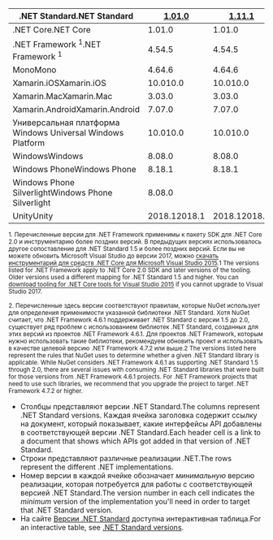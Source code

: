 | <span data-ttu-id="a728b-101">.NET Standard</span><span class="sxs-lookup"><span data-stu-id="a728b-101">.NET Standard</span></span>              | <span data-ttu-id="a728b-102">[1.0]</span><span class="sxs-lookup"><span data-stu-id="a728b-102">[1.0]</span></span>  | <span data-ttu-id="a728b-103">[1.1]</span><span class="sxs-lookup"><span data-stu-id="a728b-103">[1.1]</span></span>  | <span data-ttu-id="a728b-104">[1.2]</span><span class="sxs-lookup"><span data-stu-id="a728b-104">[1.2]</span></span> | <span data-ttu-id="a728b-105">[1.3]</span><span class="sxs-lookup"><span data-stu-id="a728b-105">[1.3]</span></span> | <span data-ttu-id="a728b-106">[1.4]</span><span class="sxs-lookup"><span data-stu-id="a728b-106">[1.4]</span></span> | <span data-ttu-id="a728b-107">[1.5]</span><span class="sxs-lookup"><span data-stu-id="a728b-107">[1.5]</span></span>              | <span data-ttu-id="a728b-108">[1.6]</span><span class="sxs-lookup"><span data-stu-id="a728b-108">[1.6]</span></span>              | <span data-ttu-id="a728b-109">[2.0]</span><span class="sxs-lookup"><span data-stu-id="a728b-109">[2.0]</span></span>               |
|----------------------------|--------|--------|-------|-------|-------|--------------------|--------------------|---------------------|
| <span data-ttu-id="a728b-110">.NET Core</span><span class="sxs-lookup"><span data-stu-id="a728b-110">.NET Core</span></span>                  | <span data-ttu-id="a728b-111">1.0</span><span class="sxs-lookup"><span data-stu-id="a728b-111">1.0</span></span>    | <span data-ttu-id="a728b-112">1.0</span><span class="sxs-lookup"><span data-stu-id="a728b-112">1.0</span></span>    | <span data-ttu-id="a728b-113">1.0</span><span class="sxs-lookup"><span data-stu-id="a728b-113">1.0</span></span>   | <span data-ttu-id="a728b-114">1.0</span><span class="sxs-lookup"><span data-stu-id="a728b-114">1.0</span></span>   | <span data-ttu-id="a728b-115">1.0</span><span class="sxs-lookup"><span data-stu-id="a728b-115">1.0</span></span>   | <span data-ttu-id="a728b-116">1.0</span><span class="sxs-lookup"><span data-stu-id="a728b-116">1.0</span></span>                | <span data-ttu-id="a728b-117">1.0</span><span class="sxs-lookup"><span data-stu-id="a728b-117">1.0</span></span>                | <span data-ttu-id="a728b-118">2.0</span><span class="sxs-lookup"><span data-stu-id="a728b-118">2.0</span></span>                 |
| <span data-ttu-id="a728b-119">.NET Framework <sup>1</sup></span><span class="sxs-lookup"><span data-stu-id="a728b-119">.NET Framework <sup>1</sup></span></span>| <span data-ttu-id="a728b-120">4.5</span><span class="sxs-lookup"><span data-stu-id="a728b-120">4.5</span></span>    | <span data-ttu-id="a728b-121">4.5</span><span class="sxs-lookup"><span data-stu-id="a728b-121">4.5</span></span>    | <span data-ttu-id="a728b-122">4.5.1</span><span class="sxs-lookup"><span data-stu-id="a728b-122">4.5.1</span></span> | <span data-ttu-id="a728b-123">4.6</span><span class="sxs-lookup"><span data-stu-id="a728b-123">4.6</span></span>   | <span data-ttu-id="a728b-124">4.6.1</span><span class="sxs-lookup"><span data-stu-id="a728b-124">4.6.1</span></span> | <span data-ttu-id="a728b-125">4.6.1<sup>2</sup></span><span class="sxs-lookup"><span data-stu-id="a728b-125">4.6.1 <sup>2</sup></span></span> | <span data-ttu-id="a728b-126">4.6.1<sup>2</sup></span><span class="sxs-lookup"><span data-stu-id="a728b-126">4.6.1 <sup>2</sup></span></span> | <span data-ttu-id="a728b-127">4.6.1<sup>2</sup></span><span class="sxs-lookup"><span data-stu-id="a728b-127">4.6.1 <sup>2</sup></span></span>  |
| <span data-ttu-id="a728b-128">Mono</span><span class="sxs-lookup"><span data-stu-id="a728b-128">Mono</span></span>                       | <span data-ttu-id="a728b-129">4.6</span><span class="sxs-lookup"><span data-stu-id="a728b-129">4.6</span></span>    | <span data-ttu-id="a728b-130">4.6</span><span class="sxs-lookup"><span data-stu-id="a728b-130">4.6</span></span>    | <span data-ttu-id="a728b-131">4.6</span><span class="sxs-lookup"><span data-stu-id="a728b-131">4.6</span></span>   | <span data-ttu-id="a728b-132">4.6</span><span class="sxs-lookup"><span data-stu-id="a728b-132">4.6</span></span>   | <span data-ttu-id="a728b-133">4.6</span><span class="sxs-lookup"><span data-stu-id="a728b-133">4.6</span></span>   | <span data-ttu-id="a728b-134">4.6</span><span class="sxs-lookup"><span data-stu-id="a728b-134">4.6</span></span>                | <span data-ttu-id="a728b-135">4.6</span><span class="sxs-lookup"><span data-stu-id="a728b-135">4.6</span></span>                | <span data-ttu-id="a728b-136">5,4</span><span class="sxs-lookup"><span data-stu-id="a728b-136">5.4</span></span>                 |
| <span data-ttu-id="a728b-137">Xamarin.iOS</span><span class="sxs-lookup"><span data-stu-id="a728b-137">Xamarin.iOS</span></span>                | <span data-ttu-id="a728b-138">10.0</span><span class="sxs-lookup"><span data-stu-id="a728b-138">10.0</span></span>   | <span data-ttu-id="a728b-139">10.0</span><span class="sxs-lookup"><span data-stu-id="a728b-139">10.0</span></span>   | <span data-ttu-id="a728b-140">10.0</span><span class="sxs-lookup"><span data-stu-id="a728b-140">10.0</span></span>  | <span data-ttu-id="a728b-141">10.0</span><span class="sxs-lookup"><span data-stu-id="a728b-141">10.0</span></span>  | <span data-ttu-id="a728b-142">10.0</span><span class="sxs-lookup"><span data-stu-id="a728b-142">10.0</span></span>  | <span data-ttu-id="a728b-143">10.0</span><span class="sxs-lookup"><span data-stu-id="a728b-143">10.0</span></span>               | <span data-ttu-id="a728b-144">10.0</span><span class="sxs-lookup"><span data-stu-id="a728b-144">10.0</span></span>               | <span data-ttu-id="a728b-145">10.14</span><span class="sxs-lookup"><span data-stu-id="a728b-145">10.14</span></span>               |
| <span data-ttu-id="a728b-146">Xamarin.Mac</span><span class="sxs-lookup"><span data-stu-id="a728b-146">Xamarin.Mac</span></span>                | <span data-ttu-id="a728b-147">3.0</span><span class="sxs-lookup"><span data-stu-id="a728b-147">3.0</span></span>    | <span data-ttu-id="a728b-148">3.0</span><span class="sxs-lookup"><span data-stu-id="a728b-148">3.0</span></span>    | <span data-ttu-id="a728b-149">3.0</span><span class="sxs-lookup"><span data-stu-id="a728b-149">3.0</span></span>   | <span data-ttu-id="a728b-150">3.0</span><span class="sxs-lookup"><span data-stu-id="a728b-150">3.0</span></span>   | <span data-ttu-id="a728b-151">3.0</span><span class="sxs-lookup"><span data-stu-id="a728b-151">3.0</span></span>   | <span data-ttu-id="a728b-152">3.0</span><span class="sxs-lookup"><span data-stu-id="a728b-152">3.0</span></span>                | <span data-ttu-id="a728b-153">3.0</span><span class="sxs-lookup"><span data-stu-id="a728b-153">3.0</span></span>                | <span data-ttu-id="a728b-154">3.8</span><span class="sxs-lookup"><span data-stu-id="a728b-154">3.8</span></span>                 |
| <span data-ttu-id="a728b-155">Xamarin.Android</span><span class="sxs-lookup"><span data-stu-id="a728b-155">Xamarin.Android</span></span>            | <span data-ttu-id="a728b-156">7.0</span><span class="sxs-lookup"><span data-stu-id="a728b-156">7.0</span></span>    | <span data-ttu-id="a728b-157">7.0</span><span class="sxs-lookup"><span data-stu-id="a728b-157">7.0</span></span>    | <span data-ttu-id="a728b-158">7.0</span><span class="sxs-lookup"><span data-stu-id="a728b-158">7.0</span></span>   | <span data-ttu-id="a728b-159">7.0</span><span class="sxs-lookup"><span data-stu-id="a728b-159">7.0</span></span>   | <span data-ttu-id="a728b-160">7.0</span><span class="sxs-lookup"><span data-stu-id="a728b-160">7.0</span></span>   | <span data-ttu-id="a728b-161">7.0</span><span class="sxs-lookup"><span data-stu-id="a728b-161">7.0</span></span>                | <span data-ttu-id="a728b-162">7.0</span><span class="sxs-lookup"><span data-stu-id="a728b-162">7.0</span></span>                | <span data-ttu-id="a728b-163">8.0</span><span class="sxs-lookup"><span data-stu-id="a728b-163">8.0</span></span>                 |
| <span data-ttu-id="a728b-164">Универсальная платформа Windows </span><span class="sxs-lookup"><span data-stu-id="a728b-164">Universal Windows Platform</span></span> | <span data-ttu-id="a728b-165">10.0</span><span class="sxs-lookup"><span data-stu-id="a728b-165">10.0</span></span>   | <span data-ttu-id="a728b-166">10.0</span><span class="sxs-lookup"><span data-stu-id="a728b-166">10.0</span></span>   | <span data-ttu-id="a728b-167">10.0</span><span class="sxs-lookup"><span data-stu-id="a728b-167">10.0</span></span>  | <span data-ttu-id="a728b-168">10.0</span><span class="sxs-lookup"><span data-stu-id="a728b-168">10.0</span></span>  | <span data-ttu-id="a728b-169">10.0</span><span class="sxs-lookup"><span data-stu-id="a728b-169">10.0</span></span>  | <span data-ttu-id="a728b-170">10.0.16299</span><span class="sxs-lookup"><span data-stu-id="a728b-170">10.0.16299</span></span>         | <span data-ttu-id="a728b-171">10.0.16299</span><span class="sxs-lookup"><span data-stu-id="a728b-171">10.0.16299</span></span>         | <span data-ttu-id="a728b-172">10.0.16299</span><span class="sxs-lookup"><span data-stu-id="a728b-172">10.0.16299</span></span>          |
| <span data-ttu-id="a728b-173">Windows</span><span class="sxs-lookup"><span data-stu-id="a728b-173">Windows</span></span>                    | <span data-ttu-id="a728b-174">8.0</span><span class="sxs-lookup"><span data-stu-id="a728b-174">8.0</span></span>    | <span data-ttu-id="a728b-175">8.0</span><span class="sxs-lookup"><span data-stu-id="a728b-175">8.0</span></span>    | <span data-ttu-id="a728b-176">8.1</span><span class="sxs-lookup"><span data-stu-id="a728b-176">8.1</span></span>   |       |       |                    |                    |                     |
| <span data-ttu-id="a728b-177">Windows Phone</span><span class="sxs-lookup"><span data-stu-id="a728b-177">Windows Phone</span></span>              | <span data-ttu-id="a728b-178">8.1</span><span class="sxs-lookup"><span data-stu-id="a728b-178">8.1</span></span>    | <span data-ttu-id="a728b-179">8.1</span><span class="sxs-lookup"><span data-stu-id="a728b-179">8.1</span></span>    | <span data-ttu-id="a728b-180">8.1</span><span class="sxs-lookup"><span data-stu-id="a728b-180">8.1</span></span>   |       |       |                    |                    |                     |
| <span data-ttu-id="a728b-181">Windows Phone Silverlight</span><span class="sxs-lookup"><span data-stu-id="a728b-181">Windows Phone Silverlight</span></span>  | <span data-ttu-id="a728b-182">8.0</span><span class="sxs-lookup"><span data-stu-id="a728b-182">8.0</span></span>    |        |       |       |       |                    |                    |                     |
| <span data-ttu-id="a728b-183">Unity</span><span class="sxs-lookup"><span data-stu-id="a728b-183">Unity</span></span>                      | <span data-ttu-id="a728b-184">2018.1</span><span class="sxs-lookup"><span data-stu-id="a728b-184">2018.1</span></span> | <span data-ttu-id="a728b-185">2018.1</span><span class="sxs-lookup"><span data-stu-id="a728b-185">2018.1</span></span> | <span data-ttu-id="a728b-186">2018.1</span><span class="sxs-lookup"><span data-stu-id="a728b-186">2018.1</span></span>| <span data-ttu-id="a728b-187">2018.1</span><span class="sxs-lookup"><span data-stu-id="a728b-187">2018.1</span></span>| <span data-ttu-id="a728b-188">2018.1</span><span class="sxs-lookup"><span data-stu-id="a728b-188">2018.1</span></span>| <span data-ttu-id="a728b-189">2018.1</span><span class="sxs-lookup"><span data-stu-id="a728b-189">2018.1</span></span>             |  <span data-ttu-id="a728b-190">2018.1</span><span class="sxs-lookup"><span data-stu-id="a728b-190">2018.1</span></span>            | <span data-ttu-id="a728b-191">2018.1</span><span class="sxs-lookup"><span data-stu-id="a728b-191">2018.1</span></span>              |

<span data-ttu-id="a728b-192"><sup>1. Перечисленные версии для .NET Framework применимы к пакету SDK для .NET Core 2.0 и инструментарию более поздних версий. В предыдущих версиях использовалось другое сопоставление для .NET Standard 1.5 и более поздних версий. Если вы не можете обновить Microsoft Visual Studio до версии 2017, можно [скачать инструментарий для средств .NET Core для Microsoft Visual Studio 2015](https://github.com/dotnet/core/blob/master/release-notes/download-archive.md).</sup></span><span class="sxs-lookup"><span data-stu-id="a728b-192"><sup>1 The versions listed for .NET Framework apply to .NET Core 2.0 SDK and later versions of the tooling. Older versions used a different mapping for .NET Standard 1.5 and higher. You can [download tooling for .NET Core tools for Visual Studio 2015](https://github.com/dotnet/core/blob/master/release-notes/download-archive.md) if you cannot upgrade to Visual Studio 2017.</sup></span></span>

<span data-ttu-id="a728b-193"><sup>2. Перечисленные здесь версии соответствуют правилам, которые NuGet использует для определения применимости указанной библиотеки .NET Standard. Хотя NuGet считает, что .NET Framework 4.6.1 поддерживает .NET Standard с версии 1.5 до 2.0, существует ряд проблем с использованием библиотек .NET Standard, созданных для этих версий из проектов .NET Framework 4.6.1. Для проектов .NET Framework, которым нужно использовать такие библиотеки, рекомендуем обновить проект и использовать в качестве целевой версию .NET Framework 4.7.2 или выше.</sup></span><span class="sxs-lookup"><span data-stu-id="a728b-193"><sup>2 The versions listed here represent the rules that NuGet uses to determine whether a given .NET Standard library is applicable. While NuGet considers .NET Framework 4.6.1 as supporting .NET Standard 1.5 through 2.0, there are several issues with consuming .NET Standard libraries that were built for those versions from .NET Framework 4.6.1 projects. For .NET Framework projects that need to use such libraries, we recommend that you upgrade the project to target .NET Framework 4.7.2 or higher.</sup></span></span>

- <span data-ttu-id="a728b-194">Столбцы представляют версии .NET Standard.</span><span class="sxs-lookup"><span data-stu-id="a728b-194">The columns represent .NET Standard versions.</span></span> <span data-ttu-id="a728b-195">Каждая ячейка заголовка содержит ссылку на документ, который показывает, какие интерфейсы API добавлены в соответствующей версии .NET Standard.</span><span class="sxs-lookup"><span data-stu-id="a728b-195">Each header cell is a link to a document that shows which APIs got added in that version of .NET Standard.</span></span>
- <span data-ttu-id="a728b-196">Строки представляют различные реализации .NET.</span><span class="sxs-lookup"><span data-stu-id="a728b-196">The rows represent the different .NET implementations.</span></span>
- <span data-ttu-id="a728b-197">Номер версии в каждой ячейке обозначает *минимальную* версию реализации, которая потребуется для работы с соответствующей версией .NET Standard.</span><span class="sxs-lookup"><span data-stu-id="a728b-197">The version number in each cell indicates the *minimum* version of the implementation you'll need in order to target that .NET Standard version.</span></span>
- <span data-ttu-id="a728b-198">На сайте [Версии .NET Standard](https://immo.landwerth.net/netstandard-versions/#) доступна интерактивная таблица.</span><span class="sxs-lookup"><span data-stu-id="a728b-198">For an interactive table, see [.NET Standard versions](https://immo.landwerth.net/netstandard-versions/#).</span></span>

[1.0]: https://github.com/dotnet/standard/blob/master/docs/versions/netstandard1.0.md
[1.1]: https://github.com/dotnet/standard/blob/master/docs/versions/netstandard1.1.md
[1.2]: https://github.com/dotnet/standard/blob/master/docs/versions/netstandard1.2.md
[1.3]: https://github.com/dotnet/standard/blob/master/docs/versions/netstandard1.3.md
[1.4]: https://github.com/dotnet/standard/blob/master/docs/versions/netstandard1.4.md
[1.5]: https://github.com/dotnet/standard/blob/master/docs/versions/netstandard1.5.md
[1.6]: https://github.com/dotnet/standard/blob/master/docs/versions/netstandard1.6.md
[2.0]: https://github.com/dotnet/standard/blob/master/docs/versions/netstandard2.0.md

